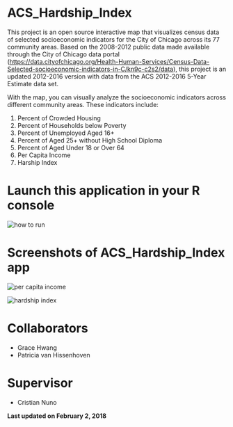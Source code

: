 # ACS_Hardship_Index

This project is an open source interactive map that visualizes census data of selected socioeconomic indicators for the City of Chicago across its 77 community areas. Based on the 2008-2012 public data made available through the City of Chicago data portal (https://data.cityofchicago.org/Health-Human-Services/Census-Data-Selected-socioeconomic-indicators-in-C/kn9c-c2s2/data), this project is an updated 2012-2016 version with data from the ACS 2012-2016 5-Year Estimate data set.

With the map, you can visually analyze the socioeconomic indicators across different community areas. These indicators include:

1. Percent of Crowded Housing
2. Percent of Households below Poverty
3. Percent of Unemployed Aged 16+
4. Percent of Aged 25+ without High School Diploma
5. Percent of Aged Under 18 or Over 64
6. Per Capita Income
7. Harship Index

# Launch this application in your R console
![how to run](https://github.com/gracehwang9584/ACS_Hardship_Index/blob/master/Images/how_to_run.png)

# Screenshots of ACS_Hardship_Index app
![per capita income](https://github.com/gracehwang9584/ACS_Hardship_Index/blob/master/Images/income.png)

![hardship index](https://github.com/gracehwang9584/ACS_Hardship_Index/blob/master/Images/hardship.png)

# Collaborators
- Grace Hwang
- Patricia van Hissenhoven

# Supervisor
- Cristian Nuno

**Last updated on February 2, 2018**
